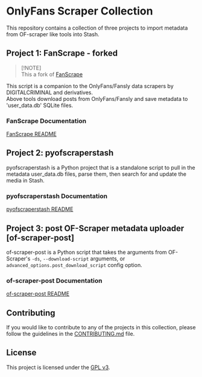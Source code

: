# OnlyFans Scraper Collection

This repository contains a collection of three projects to import metadata from OF-scraper like tools into Stash.

## Project 1: FanScrape - forked

> [!NOTE]\
> This a fork of [FanScrape](https://github.com/toddhow/FanScrape)

This script is a companion to the OnlyFans/Fansly data scrapers by DIGITALCRIMINAL and derivatives.\
Above tools download posts from OnlyFans/Fansly and save metadata to 'user_data.db' SQLite files.

### FanScrape Documentation

[FanScrape README](https://github.com/Jakan-Kink/of-tools/blob/main/FanScrape/README.md)

## Project 2: pyofscraperstash

pyofscraperstash is a Python project that is a standalone script to pull in the metadata user_data.db files, parse them, then search for and update the media in Stash.

### pyofscraperstash Documentation

[pyofscraperstash README](https://github.com/Jakan-Kink/of-tools/blob/main/pyofscraperstash/README.md)

## Project 3: post OF-Scraper metadata uploader [of-scraper-post]

of-scraper-post is a Python script that takes the arguments from OF-Scraper's `-ds`, `--download-script` arguments, or `advanced_options.post_download_script` config option.

### of-scraper-post Documentation

[of-scraper-post README](https://github.com/Jakan-Kink/of-tools/blob/main/of-scraper-post/README.md)

## Contributing

If you would like to contribute to any of the projects in this collection, please follow the guidelines in the [CONTRIBUTING.md](CONTRIBUTING.md) file.

## License

This project is licensed under the [GPL v3](COPYING).
